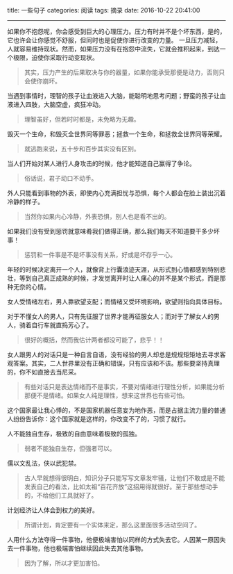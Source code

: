 title: 一些句子
categories: 阅读
tags: 摘录
date: 2016-10-22 20:41:00

----------

如果你不抱怨呢，你会感受到巨大的心理压力。压力有时并不是个坏东西，是的，它也许会让你感觉不舒服，但同时也是促使你进行改变的力量。
一旦压力减轻，人就容易维持现状。然而，如果压力没有在抱怨中流失，它就会推积起来，到达一个极限，迫使你采取行动变现状。
> 其实，压力产生的后果取决与你的器量，如果你能承受那便是动力，否则只会使你崩坏。

当遇到事情时，理智的孩子让血液进入大脑，能聪明地思考问题；野蛮的孩子让血液进入四肢，大脑空虚，疯狂冲动。
> 理智虽好，但若时时都是，未免略为无趣。

毁灭一个生命，和毁灭全世界同等罪恶；拯救一个生命，和拯救全世界同等荣耀。
> 就逃跑来说，五十步和百步其实没有区别。

当人们开始对某人进行人身攻击的时候，他才能知道自己赢得了争论。
> 俗话说，君子动口不动手。


<!--more-->

外人只能看到事物的外表，即使内心充满担忧与恐惧，每个人都会在脸上装出沉着冷静的样子。
> 当然你如果内心冷静，外表恐惧，别人也是看不出的。

如果我们没有受到惩罚就意味肴我们做得正确，那么我们每天不知道要干多少坏事！
> 惩罚和一件事是不是坏事没有关系，好或是坏存乎一心。

年轻的时候决定离开一个人，就像背上行囊浪迹天涯，从形式到心情都感到特别悲壮，等到自己真正成熟的时候，才发觉离开时让人痛心的并不是某个形式，而是那种无奈的心情。

女人受情绪左右，男人靠欲望支配；而情绪又受环境影响，欲望则指向具体目标。

对于不懂女人的男人，只有先征服了世界才能再征服女人；而对于了解女人的男人，骑着自行车就直捣芳心了。
> 很好的概括，然而我估计两者都没可能了，悲乎！！

女人跟男人的对话只是一种自言自语，没有经验的男人却总是规规矩矩地去寻求客观答案。其实，二人世界里没有正确和错误，只有应该和不该。那些要坚持真理的，你不如直接去当尼采。
> 有些对话只是表达情绪而不是事实，不要对情绪进行理性分析，如果能分析那便不是情绪。如果女人纯是理性，想来这世界也有些可怕。

这个国家最让我心悸的，不是国家机器任意妄为地作恶，而是占据主流力量的普通人纷纷告诉你：这个国家就是这样的，你改变不了的，习惯了就行。

人不能独自生存，极致的自由意味着极致的孤独。
> 弱者不能独自生存，但强者可以。

儒以文乱法，侠以武犯禁。
> 古人早就想得很明白，知识分子只能写写文章发牢骚，让他们不敢或是不能发表自己的看法，比如太祖“百花齐放”这招用得就很好。至于那些想动手的，不给他们工具就好了。

计划经济让人体会到权力的美好。
> 所谓计划，肯定要有一个实体来定，那么这里面很多活动空间了。

人用什么方法夺得一件事物，他便极端害怕以同样的方式失去它。人因某一原因失去一件事物，他也极端害怕继续因此失去其他事物。
> 因为了解，所以才更加害怕。